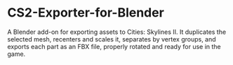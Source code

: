 # CS2-Exporter-for-Blender
A Blender add-on for exporting assets to Cities: Skylines II. It duplicates the selected mesh, recenters and scales it, separates by vertex groups, and exports each part as an FBX file, properly rotated and ready for use in the game.
